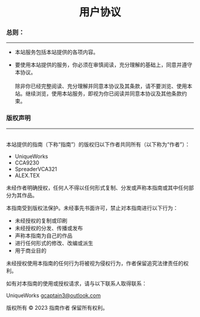 <div align = center><h1>用户协议</h1></div>

### 总则：

---

- 本站服务包括本站提供的各项内容。

- 要使用本站提供的服务，你必须在审慎阅读，充分理解的基础上，同意并遵守本协议。<br></br>
除非你已经完整阅读、充分理解并同意本协议及其条款，请不要浏览、使用本站。继续浏览，使用本站服务，即视为你已阅读并同意本协议及其他条款约束。

### 版权声明

---

<br>
本站提供的指南（下称“指南”）的版权归以下作者共同所有（以下称为“作者”）：

- UniqueWorks
- CCA9230
- SpreaderVCA321
- ALEX.TEX

未经作者明确授权，任何人不得以任何形式复制、分发或声称本指南或其中任何部分为其作品。

本指南受到版权法保护。未经事先书面许可，禁止对本指南进行以下行为：

- 未经授权的复制或印刷
- 未经授权的分发、传播或发布
- 声称本指南为自己的作品
- 进行任何形式的修改、改编或派生
- 用于商业目的

未经授权使用本指南的任何行为将被视为侵权行为，作者保留追究法律责任的权利。

如有对本指南的使用或授权请求，请与以下联系人取得联系：

UniqueWorks
<gcaptain3@outlook.com>

版权所有 © 2023 指南作者
保留所有权利。
